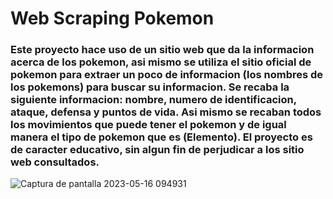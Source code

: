 # Web Scraping Pokemon

### Este proyecto hace uso de un sitio web que da la informacion acerca de los pokemon, asi mismo se utiliza el sitio oficial de pokemon para extraer un poco de informacion (los nombres de los pokemons) para buscar su informacion. Se recaba la siguiente informacion: nombre, numero de identificacion, ataque, defensa y puntos de vida. Asi mismo se recaban todos los movimientos que puede tener el pokemon y de igual manera el tipo de pokemon que es (Elemento). El proyecto es de caracter educativo, sin algun fin de perjudicar a los sitio web consultados.

![Captura de pantalla 2023-05-16 094931](https://github.com/Ivan-Herrera-Garcia/Web-Scraping/assets/71898783/f2429326-f527-4116-8f19-7377dbd94f4a)

